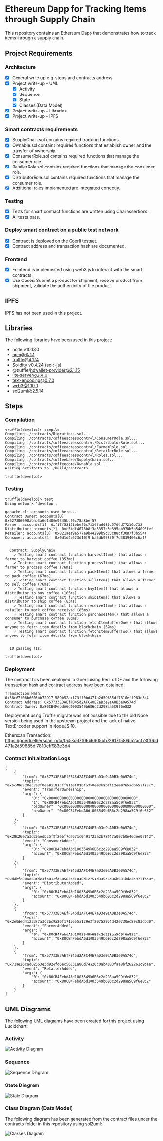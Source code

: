 # Ethereum Dapp for Tracking Items through Supply Chain

This repository contains an Ethereum Dapp that demonstrates how to track items through a supply chain.

## Project Requirements

### Architecture

- [x] General write up e.g. steps and contracts address
- [x] Project write-up - UML
  - [x] Activity
  - [x] Sequence
  - [x] State
  - [x] Classes (Data Model)
- [x] Project write-up - Libraries
- [x] Project write-up - IPFS

### Smart contracts requirements

- [x] SupplyChain.sol contains required tracking functions.
- [x] Ownable.sol contains required functions that establish owner and the transfer of ownership.
- [x] ConsumerRole.sol contains required functions that manage the consumer role.
- [x] RetailerRole.sol contains required functions that manage the consumer role.
- [x] DistributorRole.sol contains required functions that manage the consumer role.
- [x] Additional roles implemented are integrated correctly.

### Testing

- [x] Tests for smart contract functions are written using Chai assertions.
- [x] All tests pass.

### Deploy smart contract on a public test network

- [x] Contract is deployed on the Goerli testnet.
- [x] Contract address and transaction hash are documented.

### Frontend

- [x] Frontend is implemented using web3.js to interact with the smart contracts.
- [x] Use Cases: Submit a product for shipment, receive product from shipment, validate the authenticity of the product.

## IPFS

IPFS has not been used in this project.

## Libraries

The following libraries have been used in this project:

- node v10.13.0
- npm@6.4.1
- truffle@4.1.14
- Solidity v0.4.24 (solc-js)
- @truffle/hdwallet-provider@2.1.15
- lite-server@2.4.0
- text-encoding@0.7.0
- web3@1.10.0
- sol2uml@2.5.14

## Steps

### Compilation

```
truffle(develop)> compile
Compiling ./contracts/Migrations.sol...
Compiling ./contracts/coffeeaccesscontrol/ConsumerRole.sol...
Compiling ./contracts/coffeeaccesscontrol/DistributorRole.sol...
Compiling ./contracts/coffeeaccesscontrol/FarmerRole.sol...
Compiling ./contracts/coffeeaccesscontrol/RetailerRole.sol...
Compiling ./contracts/coffeeaccesscontrol/Roles.sol...
Compiling ./contracts/coffeebase/SupplyChain.sol...
Compiling ./contracts/coffeecore/Ownable.sol...
Writing artifacts to ./build/contracts

truffle(develop)>
```

### Testing

```
truffle(develop)> test
Using network 'develop'.

ganache-cli accounts used here...
Contract Owner: accounts[0]  0x627306090abab3a6e1400e9345bc60c78a8bef57
Farmer: accounts[1]  0xf17f52151ebef6c7334fad080c5704d77216b732
Distributor: accounts[2]  0xc5fdf4076b8f3a5357c5e395ab970b5b54098fef
Retailer: accounts[3]  0x821aea9a577a9b44299b9c15c88cf3087f3b5544
Consumer: accounts[4]  0x0d1d4e623d10f9fba5db95830f7d3839406c6af2


  Contract: SupplyChain
    ✓ Testing smart contract function harvestItem() that allows a farmer to harvest coffee (353ms)
    ✓ Testing smart contract function processItem() that allows a farmer to process coffee (76ms)
    ✓ Testing smart contract function packItem() that allows a farmer to pack coffee (67ms)
    ✓ Testing smart contract function sellItem() that allows a farmer to sell coffee (76ms)
    ✓ Testing smart contract function buyItem() that allows a distributor to buy coffee (105ms)
    ✓ Testing smart contract function shipItem() that allows a distributor to ship coffee (83ms)
    ✓ Testing smart contract function receiveItem() that allows a retailer to mark coffee received (85ms)
    ✓ Testing smart contract function purchaseItem() that allows a consumer to purchase coffee (86ms)
    ✓ Testing smart contract function fetchItemBufferOne() that allows anyone to fetch item details from blockchain (52ms)
    ✓ Testing smart contract function fetchItemBufferTwo() that allows anyone to fetch item details from blockchain


  10 passing (1s)

truffle(develop)>
```

### Deployment

The contract has been deployed to Goerli using Remix IDE and the following transaction hash and contract address have been obtained:

```
Transaction Hash: 0x58c67f06b6605bb729171589b52acf73ff0bd471a2d59685df7810eff983e3d4
Contract Address: 0x57733E3AEfFB45d2AFC40E7aD3e9aA0B3e0A574d
Contract Owner: 0x80CB4FebdA6d1003549b6B6c2d298aa5C9f6e832
```

Deployment using Truffle migrate was not possible due to the old Node version being used in the upstream project and the lack of native TextEncoder support in NodeJS 10.

Etherscan Transaction: https://goerli.etherscan.io/tx/0x58c67f06b6605bb729171589b52acf73ff0bd471a2d59685df7810eff983e3d4

### Contract Initialization Logs

```
[
	{
		"from": "0x57733E3AEfFB45d2AFC40E7aD3e9aA0B3e0A574d",
		"topic": "0x5c486528ec3e3f0ea91181cff8116f02bfa350e03b8b6f12e00765adbb5af85c",
		"event": "TransferOwnership",
		"args": {
			"0": "0x0000000000000000000000000000000000000000",
			"1": "0x80CB4FebdA6d1003549b6B6c2d298aa5C9f6e832",
			"oldOwner": "0x0000000000000000000000000000000000000000",
			"newOwner": "0x80CB4FebdA6d1003549b6B6c2d298aa5C9f6e832"
		}
	},
	{
		"from": "0x57733E3AEfFB45d2AFC40E7aD3e9aA0B3e0A574d",
		"topic": "0x28b26e7a3d20aedbc5f8f2ebf7da671c0491723a2b78f47a097b0e46dee07142",
		"event": "ConsumerAdded",
		"args": {
			"0": "0x80CB4FebdA6d1003549b6B6c2d298aa5C9f6e832",
			"account": "0x80CB4FebdA6d1003549b6B6c2d298aa5C9f6e832"
		}
	},
	{
		"from": "0x57733E3AEfFB45d2AFC40E7aD3e9aA0B3e0A574d",
		"topic": "0xddbf200aa634dc3fb81cfd68583dd1040d1c751d335e1d86b631bde3e977fea8",
		"event": "DistributorAdded",
		"args": {
			"0": "0x80CB4FebdA6d1003549b6B6c2d298aa5C9f6e832",
			"account": "0x80CB4FebdA6d1003549b6B6c2d298aa5C9f6e832"
		}
	},
	{
		"from": "0x57733E3AEfFB45d2AFC40E7aD3e9aA0B3e0A574d",
		"topic": "0x2e0ded4123377a3c2bc9a26f1717655a129e2f20752924d42e730ec89c83dbd0",
		"event": "FarmerAdded",
		"args": {
			"0": "0x80CB4FebdA6d1003549b6B6c2d298aa5C9f6e832",
			"account": "0x80CB4FebdA6d1003549b6B6c2d298aa5C9f6e832"
		}
	},
	{
		"from": "0x57733E3AEfFB45d2AFC40E7aD3e9aA0B3e0A574d",
		"topic": "0x71ae26cad02663e3d92efd6ec56031a80d74a20c0ab4183faa8bf262261c9baa",
		"event": "RetailerAdded",
		"args": {
			"0": "0x80CB4FebdA6d1003549b6B6c2d298aa5C9f6e832",
			"account": "0x80CB4FebdA6d1003549b6B6c2d298aa5C9f6e832"
		}
	}
]
```

## UML Diagrams

The following UML diagrams have been created for this project using Lucidchart:

### Activity

![Activity Diagram](uml/supplychain_activity.png)

### Sequence

![Sequence Diagram](uml/supplychain_sequence.png)

### State Diagram

![State Diagram](uml/supplychain_state.png)

### Class Diagram (Data Model)

The following diagram has been generated from the contract files under the contracts folder in this repository using sol2uml:

![Classes Diagram](uml/supplychain_class.png)
